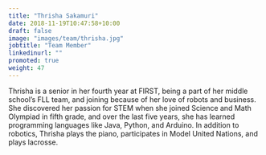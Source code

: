 ```yaml
---
title: "Thrisha Sakamuri"
date: 2018-11-19T10:47:58+10:00
draft: false
image: "images/team/thrisha.jpg"
jobtitle: "Team Member"
linkedinurl: ""
promoted: true
weight: 47
---
```


Thrisha is a senior in her fourth year at FIRST, being a part of her middle school’s FLL team, and joining because of her love of robots and business. She discovered her passion for STEM when she joined Science and Math Olympiad in fifth grade, and over the last five years, she has learned programming languages like Java, Python, and Arduino. In addition to robotics, Thrisha plays the piano, participates in Model United Nations, and plays lacrosse.
